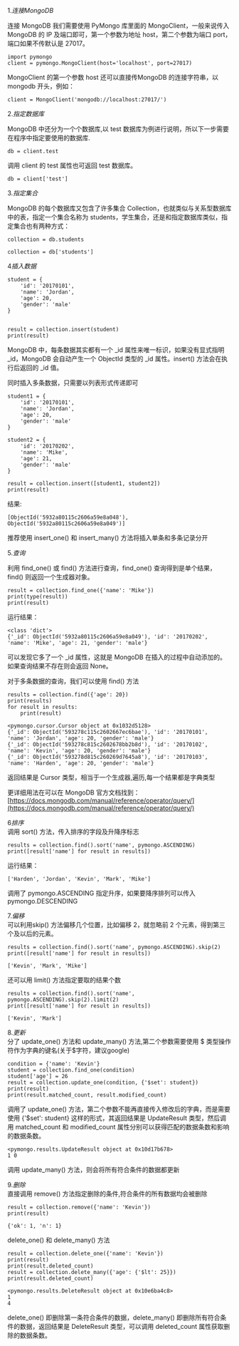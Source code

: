 1.*连接MongoDB*

连接 MongoDB 我们需要使用 PyMongo 库里面的 MongoClient，一般来说传入 MongoDB 的 IP 及端口即可，第一个参数为地址 host，第二个参数为端口 port，端口如果不传默认是 27017。
```
import pymongo
client = pymongo.MongoClient(host='localhost', port=27017)
```
MongoClient 的第一个参数 host 还可以直接传MongoDB 的连接字符串，以 mongodb 开头，例如：
```
client = MongoClient('mongodb://localhost:27017/')
```

2.*指定数据库*   

MongoDB 中还分为一个个数据库,以 test 数据库为例进行说明，所以下一步需要在程序中指定要使用的数据库.
```
db = client.test
```
调用 client 的 test 属性也可返回 test 数据库。
```
db = client['test']
```

3.*指定集合*   

MongoDB 的每个数据库又包含了许多集合 Collection，也就类似与关系型数据库中的表，指定一个集合名称为 students，学生集合，还是和指定数据库类似，指定集合也有两种方式：
```
collection = db.students
```
```
collection = db['students']
```

4*插入数据*   

```
student = {
    'id': '20170101',
    'name': 'Jordan',
    'age': 20,
    'gender': 'male'
}


result = collection.insert(student)
print(result)
```
MongoDB 中，每条数据其实都有一个 _id 属性来唯一标识，如果没有显式指明 _id，MongoDB 会自动产生一个 ObjectId 类型的 _id 属性。insert() 方法会在执行后返回的 _id 值。

同时插入多条数据，只需要以列表形式传递即可
```
student1 = {
    'id': '20170101',
    'name': 'Jordan',
    'age': 20,
    'gender': 'male'
}

student2 = {
    'id': '20170202',
    'name': 'Mike',
    'age': 21,
    'gender': 'male'
}

result = collection.insert([student1, student2])
print(result)
```
结果:
```
[ObjectId('5932a80115c2606a59e8a048'), ObjectId('5932a80115c2606a59e8a049')]
```

推荐使用 insert_one() 和 insert_many() 方法将插入单条和多条记录分开

5.*查询*   

利用 find_one() 或 find() 方法进行查询，find_one() 查询得到是单个结果，find() 则返回一个生成器对象。
```
result = collection.find_one({'name': 'Mike'})
print(type(result))
print(result)
```
运行结果：
```
<class 'dict'>
{'_id': ObjectId('5932a80115c2606a59e8a049'), 'id': '20170202', 'name': 'Mike', 'age': 21, 'gender': 'male'}
```
可以发现它多了一个 _id 属性，这就是 MongoDB 在插入的过程中自动添加的。
如果查询结果不存在则会返回 None。


对于多条数据的查询，我们可以使用 find() 方法
```
results = collection.find({'age': 20})
print(results)
for result in results:
    print(result)
```
```
<pymongo.cursor.Cursor object at 0x1032d5128>
{'_id': ObjectId('593278c115c2602667ec6bae'), 'id': '20170101', 'name': 'Jordan', 'age': 20, 'gender': 'male'}
{'_id': ObjectId('593278c815c2602678bb2b8d'), 'id': '20170102', 'name': 'Kevin', 'age': 20, 'gender': 'male'}
{'_id': ObjectId('593278d815c260269d7645a8'), 'id': '20170103', 'name': 'Harden', 'age': 20, 'gender': 'male'}
```
返回结果是 Cursor 类型，相当于一个生成器,遍历,每一个结果都是字典类型

更详细用法在可以在 MongoDB 官方文档找到：
[https://docs.mongodb.com/manual/reference/operator/query/](https://docs.mongodb.com/manual/reference/operator/query/)


6*排序*   
调用 sort() 方法，传入排序的字段及升降序标志
```
results = collection.find().sort('name', pymongo.ASCENDING)
print([result['name'] for result in results])
```
运行结果：
```
['Harden', 'Jordan', 'Kevin', 'Mark', 'Mike']
```
调用了 pymongo.ASCENDING 指定升序，如果要降序排列可以传入 pymongo.DESCENDING

7.*偏移*   
可以利用skip() 方法偏移几个位置，比如偏移 2，就忽略前 2 个元素，得到第三个及以后的元素。
```
results = collection.find().sort('name', pymongo.ASCENDING).skip(2)
print([result['name'] for result in results])
```
```
['Kevin', 'Mark', 'Mike']
```
还可以用 limit() 方法指定要取的结果个数
```
results = collection.find().sort('name', pymongo.ASCENDING).skip(2).limit(2)
print([result['name'] for result in results])
```
```
['Kevin', 'Mark']
```
8.*更新*   
分了 update_one() 方法和 update_many() 方法,第二个参数需要使用 $ 类型操作符作为字典的键名(关于$字符，建议google)

```
condition = {'name': 'Kevin'}
student = collection.find_one(condition)
student['age'] = 26
result = collection.update_one(condition, {'$set': student})
print(result)
print(result.matched_count, result.modified_count)
```
调用了 update_one() 方法，第二个参数不能再直接传入修改后的字典，而是需要使用 {'$set': student} 这样的形式，其返回结果是 UpdateResult 类型，然后调用 matched_count 和 modified_count 属性分别可以获得匹配的数据条数和影响的数据条数。
```
<pymongo.results.UpdateResult object at 0x10d17b678>
1 0
```
调用 update_many() 方法，则会将所有符合条件的数据都更新


9.*删除*   
直接调用 remove() 方法指定删除的条件,符合条件的所有数据均会被删除
```
result = collection.remove({'name': 'Kevin'})
print(result)
```
```
{'ok': 1, 'n': 1}
```
delete_one() 和 delete_many() 方法
```
result = collection.delete_one({'name': 'Kevin'})
print(result)
print(result.deleted_count)
result = collection.delete_many({'age': {'$lt': 25}})
print(result.deleted_count)
```

```
<pymongo.results.DeleteResult object at 0x10e6ba4c8>
1
4
```
delete_one() 即删除第一条符合条件的数据，delete_many() 即删除所有符合条件的数据，返回结果是 DeleteResult 类型，可以调用 deleted_count 属性获取删除的数据条数。
